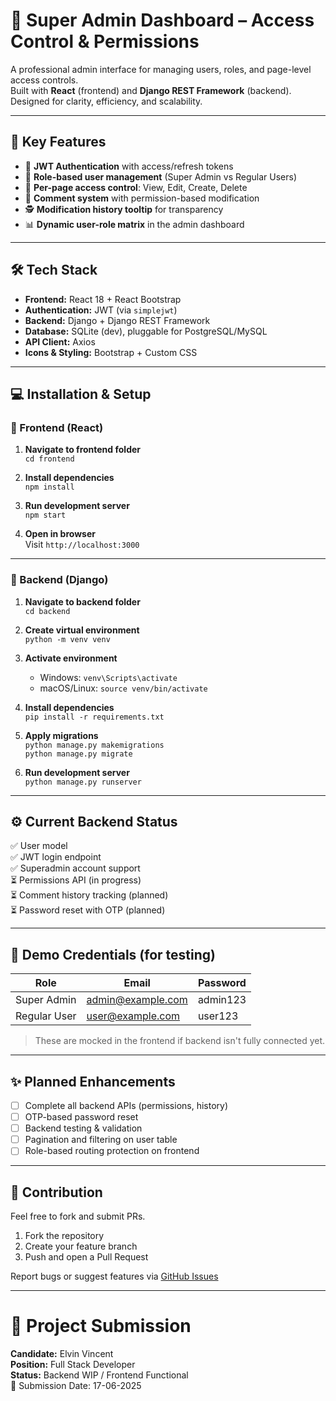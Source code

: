# 🧠 Super Admin Dashboard – Access Control & Permissions

A professional admin interface for managing users, roles, and page-level access controls.  
Built with **React** (frontend) and **Django REST Framework** (backend).  
Designed for clarity, efficiency, and scalability.

---

## 🚀 Key Features

- 🔐 **JWT Authentication** with access/refresh tokens
- 👤 **Role-based user management** (Super Admin vs Regular Users)
- 📄 **Per-page access control**: View, Edit, Create, Delete
- 💬 **Comment system** with permission-based modification
- 🕵️ **Modification history tooltip** for transparency
- 📊 **Dynamic user-role matrix** in the admin dashboard

---

## 🛠️ Tech Stack

- **Frontend:** React 18 + React Bootstrap
- **Authentication:** JWT (via `simplejwt`)
- **Backend:** Django + Django REST Framework
- **Database:** SQLite (dev), pluggable for PostgreSQL/MySQL
- **API Client:** Axios
- **Icons & Styling:** Bootstrap + Custom CSS

---

## 💻 Installation & Setup

### 🔧 Frontend (React)

1. **Navigate to frontend folder**  
   `cd frontend`

2. **Install dependencies**  
   `npm install`

3. **Run development server**  
   `npm start`

4. **Open in browser**  
   Visit `http://localhost:3000`

---

### 🐍 Backend (Django)

1. **Navigate to backend folder**  
   `cd backend`

2. **Create virtual environment**  
   `python -m venv venv`

3. **Activate environment**  
   - Windows: `venv\Scripts\activate`  
   - macOS/Linux: `source venv/bin/activate`

4. **Install dependencies**  
   `pip install -r requirements.txt`

5. **Apply migrations**  
   `python manage.py makemigrations`  
   `python manage.py migrate`

6. **Run development server**  
   `python manage.py runserver`

---

## ⚙️ Current Backend Status

✅ User model  
✅ JWT login endpoint  
✅ Superadmin account support  
⏳ Permissions API (in progress)  
⏳ Comment history tracking (planned)  
⏳ Password reset with OTP (planned)

---

## 🔐 Demo Credentials (for testing)

| Role         | Email               | Password   |
|--------------|---------------------|------------|
| Super Admin  | admin@example.com   | admin123   |
| Regular User | user@example.com    | user123    |

> These are mocked in the frontend if backend isn't fully connected yet.

---

## ✨ Planned Enhancements

- [ ] Complete all backend APIs (permissions, history)
- [ ] OTP-based password reset
- [ ] Backend testing & validation
- [ ] Pagination and filtering on user table
- [ ] Role-based routing protection on frontend

---

## 🤝 Contribution

Feel free to fork and submit PRs.

1. Fork the repository
2. Create your feature branch
3. Push and open a Pull Request

Report bugs or suggest features via [GitHub Issues](#)

---

# 🎯 Project Submission

**Candidate:** Elvin Vincent  
**Position:** Full Stack Developer  
**Status:** Backend WIP / Frontend Functional  
📅 Submission Date: 17-06-2025

